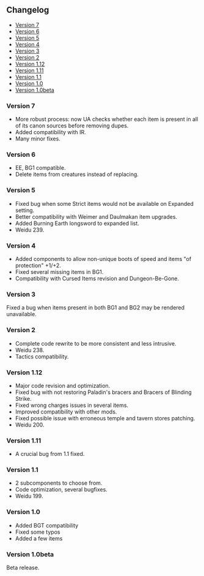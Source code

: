 ## Changelog

- [Version 7](#version-7)
- [Version 6](#version-6)
- [Version 5](#version-5)
- [Version 4](#version-4)
- [Version 3](#version-3)
- [Version 2](#version-2)
- [Version 1.12](#version-1-12)
- [Version 1.11](#version-1-11)
- [Version 1.1](#version-1-1)
- [Version 1.0](#version-1-0)
- [Version 1.0beta](#version-1-0beta)

### Version 7
- More robust process: now UA checks whether each item is present in all of its canon sources before removing dupes.
- Added compatibility with IR.
- Many minor fixes.

### Version 6
- EE, BG1 compatible.
- Delete items from creatures instead of replacing.

### Version 5
- Fixed bug when some Strict items would not be available on Expanded setting.
- Better compatibility with Weimer and Daulmakan item upgrades.
- Added Burning Earth longsword to expanded list.
- Weidu 239.

### Version 4
- Added components to allow non-unique boots of speed and items "of protection" +1/+2.
- Fixed several missing items in BG1.
- Compatibility with Cursed Items revision and Dungeon-Be-Gone.

### Version 3
Fixed a bug when items present in both BG1 and BG2 may be rendered unavailable.

### Version 2
- Complete code rewrite to be more consistent and less intrusive.
- Weidu 238.
- Tactics compatibility.

### Version 1.12
- Major code revision and optimization.
- Fixed bug with not restoring Paladin's bracers and Bracers of Blinding Strike.
- Fixed wrong charges issues in several items.
- Improved compatibility with other mods.
- Fixed possible issue with erroneous temple and tavern stores patching.
- Weidu 200.

### Version 1.11
- A crucial bug from 1.1 fixed.

### Version 1.1
- 2 subcomponents to choose from.
- Code optimization, several bugfixes.
- Weidu 199.

### Version 1.0
- Added BGT compatibility
- Fixed some typos
- Added a few items

### Version 1.0beta
Beta release.
